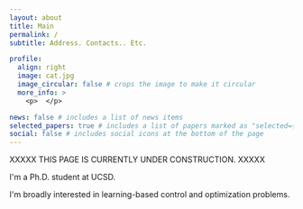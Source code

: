 ```yaml
---
layout: about
title: Main
permalink: /
subtitle: Address. Contacts.. Etc.

profile:
  align: right
  image: cat.jpg
  image_circular: false # crops the image to make it circular
  more_info: >
    <p>  </p>

news: false # includes a list of news items
selected_papers: true # includes a list of papers marked as "selected={true}"
social: false # includes social icons at the bottom of the page
---
```


XXXXX THIS PAGE IS CURRENTLY UNDER CONSTRUCTION. XXXXX

I'm a Ph.D. student at UCSD.

I'm broadly interested in learning-based control and optimization problems.

